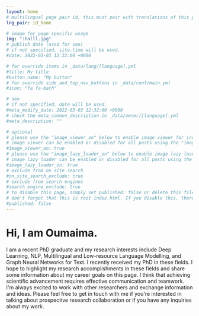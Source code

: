 ```yaml
---
layout: home
# multilingual page pair id, this must pair with translations of this page. (This name must be unique)
lng_pair: id_home

# image for page specific usage
img: ":halll.jpg"
# publish date (used for seo)
# if not specified, site.time will be used.
#date: 2022-03-03 12:32:00 +0000

# for override items in _data/lang/[language].yml
#title: My title
#button_name: "My button"
# for override side_and_top_nav_buttons in _data/conf/main.yml
#icon: "fa fa-bath"

# seo
# if not specified, date will be used.
#meta_modify_date: 2022-03-03 12:32:00 +0000
# check the meta_common_description in _data/owner/[language].yml
#meta_description: ""

# optional
# please use the "image_viewer_on" below to enable image viewer for individual pages or posts (_posts/ or [language]/_posts folders).
# image viewer can be enabled or disabled for all posts using the "image_viewer_posts: true" setting in _data/conf/main.yml.
#image_viewer_on: true
# please use the "image_lazy_loader_on" below to enable image lazy loader for individual pages or posts (_posts/ or [language]/_posts folders).
# image lazy loader can be enabled or disabled for all posts using the "image_lazy_loader_posts: true" setting in _data/conf/main.yml.
#image_lazy_loader_on: true
# exclude from on site search
#on_site_search_exclude: true
# exclude from search engines
#search_engine_exclude: true
# to disable this page, simply set published: false or delete this file
# don't forget that this is root index.html. If you disable this, there will be no index.html page to open
#published: false
---
```


# Hi, I am Oumaima.

I am a recent PhD graduate and my research interests include Deep Learning, NLP, Multilingual and Low-resource Language Modelling, and Graph Neural Networks for Text. I recently received my PhD in these fields. I hope to highlight my research accomplishments in these fields and share some information about my career goals on this page. I think that achieving scientific advancement requires effective communication and teamwork. I'm always excited to work with other researchers and exchange information and ideas. Please feel free to get in touch with me if you're interested in talking about prospective research collaboration or if you have any inquiries about my work. 
